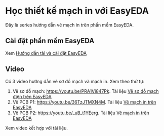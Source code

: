 # Học thiết kế mạch in với EasyEDA

Đây là series hướng dẫn vẽ mạch in trên phần mềm EasyEDA.

## Cài đặt phần mềm EasyEDA

Xem [Hướng dẫn tải và cài đặt EasyEDA](<Hướng dẫn tải và cài đặt EasyEDA.md>)

## Video

Có 3 video hướng dẫn vẽ sơ đồ mạch và mạch in. Xem theo thứ tự:

1. Vẽ sơ đồ mạch: https://youtu.be/PRA1Vi847Pk. Tài liệu [Vẽ sơ đồ mạch điện trên EasyEDA](<Vẽ sơ đồ mạch điện trên EasyEDA.md>)
2. Vẽ PCB P1: https://youtu.be/36TzJTMXN4M. Tài liệu [Vẽ mạch in trên EasyEDA](<Vẽ mạch in trên EasyEDA.md>)
3. Vẽ PCB P2: https://youtu.be/_uB_t1YEerg. Tài liệu [Vẽ mạch in trên EasyEDA](<Vẽ mạch in trên EasyEDA.md>)

Xem video kết hợp với tài liệu.